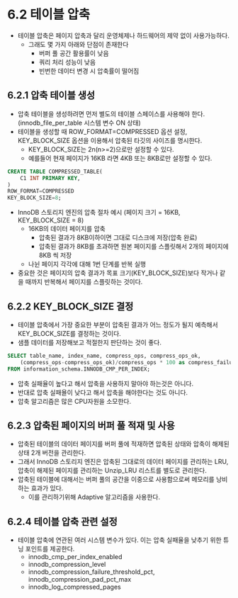 # 6.2 테이블 압축
- 테이블 압축은 페이지 압축과 달리 운영체제나 하드웨어의 제약 없이 사용가능하다.
  - 그래도 몇 가지 아래와 단점이 존재한다
    - 버퍼 풀 공간 활용률이 낮음
    - 쿼리 처리 성능이 낮음
    - 빈번한 데이터 변경 시 압축률이 떨어짐

## 6.2.1 압축 테이블 생성
- 압축 테이블을 생성하려면 먼저 별도의 테이블 스페이스를 사용해야 한다. (innodb_file_per_table 시스템 변수 ON 상태)
- 테이블을 생성할 때 ROW_FORMAT=COMPRESSED 옵션 설정, KEY_BLOCK_SIZE 옵션을 이용해서 압축된 타깃의 사이즈를 명시한다.
  - KEY_BLOCK_SIZE는 2n(n>=2)으로만 설정할 수 있다.
  - 예를들어 현재 페이지가 16KB 라면 4KB 또는 8KB로만 설정할 수 있다.

```SQL
CREATE TABLE COMPRESSED_TABLE(
	C1 INT PRIMARY KEY,
)
ROW_FORMAT=COMPRESSED
KEY_BLOCK_SIZE=8;
```
- InnoDB 스토리지 엔진의 압축 절차 예시 (페이지 크기 = 16KB, KEY_BLOCK_SIZE = 8)
  - 16KB의 데이터 페이지를 압축
    - 압축된 결과가 8KB이하이면 그대로 디스크에 저장(압축 완료)
    - 압축된 결과가 8KB를 초과하면 원본 페이지를 스플릿해서 2개의 페이지에 8KB 씩 저장
  - 나뉜 페이지 각각에 대해 1번 단계를 반복 실행
- 중요한 것은 페이지의 압축 결과가 목표 크기(KEY_BLOCK_SIZE)보다 작거나 같을 때까지 반복해서 페이지를 스플릿하는 것이다.

## 6.2.2 KEY_BLOCK_SIZE 결정
- 테이블 압축에서 가장 중요한 부분이 압축된 결과가 어느 정도가 될지 예측해서 KEY_BLOCK_SIZE를 결정하는 것이다.
- 샘플 데이터를 저장해보고 적절한지 판단하는 것이 좋다.

```SQL
SELECT table_name, index_name, compress_ops, compress_ops_ok,
	(compress_ops-compress_ops_ok)/compress_ops * 100 as compress_failure_pct
FROM information_schema.INNODB_CMP_PER_INDEX;
```
- 압축 실패율이 높다고 해서 압축을 사용하지 말아야 하는것은 아니다.
- 반대로 압축 실패욜이 낮다고 해서 압축을 해야한다는 것도 아니다.
- 압축 알고리즘은 많은 CPU자원을 소모한다.

## 6.2.3 압축된 페이지의 버퍼 풀 적재 및 사용
- 압축된 테이블의 데이터 페이지를 버퍼 풀에 적재하면 압축된 상태와 압축이 해제된 상태 2개 버전을 관리한다.
- 그래서 InnoDB 스토리지 엔진은 압축된 그대로의 데이터 페이지를 관리하는 LRU, 압축이 해제된 페이지를 관리하는 Unzip_LRU 리스트를 별도로 관리한다.
- 압축된 테이블에 대해서는 버퍼 풀의 공간을 이중으로 사용함으로써 메모리를 낭비하는 효과가 있다.
  - 이를 관리하기위해 Adaptive 알고리즘을 사용한다.

## 6.2.4 테이블 압축 관련 설정
- 테이블 압축에 연관된 여러 시스템 변수가 있다. 이는 압축 실패율을 낮추기 위한 튜닝 포인트를 제공한다.
  - innodb_cmp_per_index_enabled
  - innodb_compression_level
  - innodb_compression_failure_threshold_pct, innodb_compression_pad_pct_max
  - innodb_log_compressed_pages